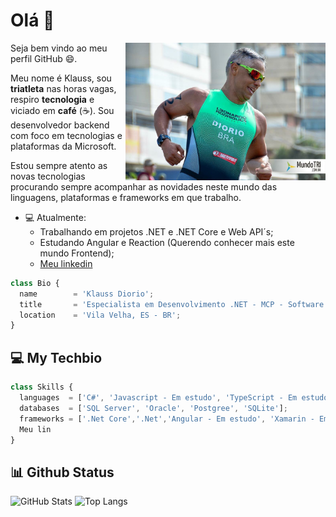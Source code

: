 # Olá 👋

<img align="right" alt="MyLive" src="https://github.com/krdiorio/krdiorio/blob/main/triathlon.jpg" width="320" height="220" />

Seja bem vindo ao meu perfil GitHub 😄.

Meu nome é Klauss, sou **triatleta** nas horas vagas, respiro **tecnologia** e  viciado em **café** (☕). Sou desenvolvedor backend com foco em tecnologias e plataformas da Microsoft. 

Estou sempre atento as novas tecnologias procurando sempre acompanhar as novidades neste mundo das linguagens, plataformas e frameworks em que trabalho. 


- 💻 Atualmente:
   - Trabalhando em projetos .NET e .NET Core e Web API´s;
   - Estudando Angular e Reaction (Querendo conhecer mais este mundo Frontend);
   - [Meu linkedin](https://www.linkedin.com/in/krdiorio/)

```js
class Bio {
  name        = 'Klauss Diorio';
  title       = 'Especialista em Desenvolvimento .NET - MCP - Software Development Fundamentals';  
  location    = 'Vila Velha, ES - BR';
}
```


## 💻 My Techbio

```js
class Skills {
  languages  = ['C#', 'Javascript - Em estudo', 'TypeScript - Em estudo'];
  databases  = ['SQL Server', 'Oracle', 'Postgree', 'SQLite'];
  frameworks = ['.Net Core','.Net','Angular - Em estudo', 'Xamarin - Em estudo'];
  Meu lin
}
```


## 📊 Github Status
![GitHub Stats](https://github-readme-stats.vercel.app/api?username=krdiorio&show_icons=true&theme=dracula&custom_title=Github%20Status)
![Top Langs](https://github-readme-stats.vercel.app/api/top-langs/?username=krdiorio&layout=compact&theme=dracula)


<!--
**krdiorio/krdiorio** is a ✨ _special_ ✨ repository because its `README.md` (this file) appears on your GitHub profile.

Here are some ideas to get you started:

- 🔭 I’m currently working on ...
- 🌱 I’m currently learning ...
- 👯 I’m looking to collaborate on ...
- 🤔 I’m looking for help with ...
- 💬 Ask me about ...
- 📫 How to reach me: ...
- 😄 Pronouns: ...
- ⚡ Fun fact: ...

Seja bem vindo ao meu perfil GitHub 😄.

Meu nome é Klauss, sou apaixonado por **tecnologia** e **café** (☕) desde quando me entendo por gente. 

Sou desenvolvedor com foco em tecnologias Microsoft. 

Estou sempre em busca de conhecer novas tecnologias, e tento ao máximo acompanhar as novidades das linguagens, plataformar, framesworks em que estou trabalhando. 

- 🔭 Atualmente estou trabalhando em projetos em .NET e .NET CORE com foco em Backend
- 🌱 Estou aprendendo e me arriscando neste mundo Full S
- 👯 Estou procurando colaborar em...
- 🤔 Estou procurando ajuda com...
- 💬 Pergunte-me sobre ...
- 📫 Como chegar até mim: ...
- 😄 Pronomes: ...
- ⚡ Curiosidade: ...

```js
class Bio {
  name     = 'Klauss Diorio';
  title    = 'Especialista em Desenvolvimento .NET - MCP - Software Development Fundamentals';
  location = 'Vila Velha, ES - BR';
}
```

-->







